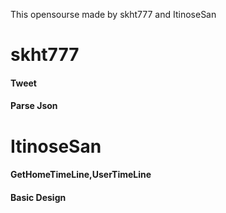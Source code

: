 This opensourse made by skht777 and ItinoseSan

# skht777
#### Tweet 
#### Parse Json
# ItinoseSan
#### GetHomeTimeLine,UserTimeLine 
#### Basic Design
